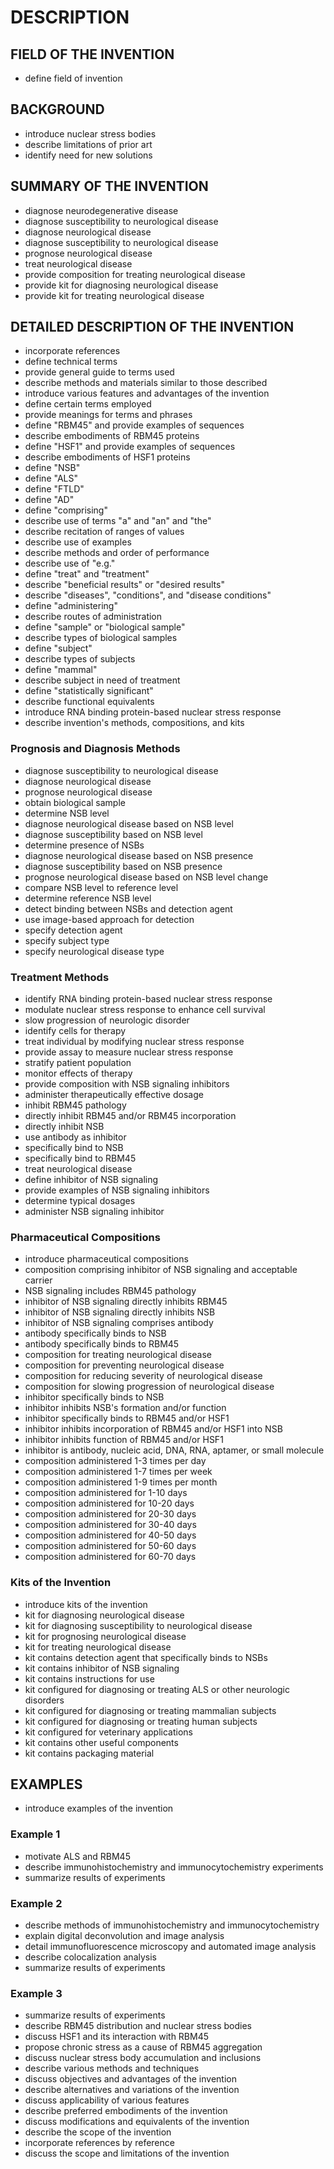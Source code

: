 # DESCRIPTION

## FIELD OF THE INVENTION

- define field of invention

## BACKGROUND

- introduce nuclear stress bodies
- describe limitations of prior art
- identify need for new solutions

## SUMMARY OF THE INVENTION

- diagnose neurodegenerative disease
- diagnose susceptibility to neurological disease
- diagnose neurological disease
- diagnose susceptibility to neurological disease
- prognose neurological disease
- treat neurological disease
- provide composition for treating neurological disease
- provide kit for diagnosing neurological disease
- provide kit for treating neurological disease

## DETAILED DESCRIPTION OF THE INVENTION

- incorporate references
- define technical terms
- provide general guide to terms used
- describe methods and materials similar to those described
- introduce various features and advantages of the invention
- define certain terms employed
- provide meanings for terms and phrases
- define "RBM45" and provide examples of sequences
- describe embodiments of RBM45 proteins
- define "HSF1" and provide examples of sequences
- describe embodiments of HSF1 proteins
- define "NSB"
- define "ALS"
- define "FTLD"
- define "AD"
- define "comprising"
- describe use of terms "a" and "an" and "the"
- describe recitation of ranges of values
- describe use of examples
- describe methods and order of performance
- describe use of "e.g."
- define "treat" and "treatment"
- describe "beneficial results" or "desired results"
- describe "diseases", "conditions", and "disease conditions"
- define "administering"
- describe routes of administration
- define "sample" or "biological sample"
- describe types of biological samples
- define "subject"
- describe types of subjects
- define "mammal"
- describe subject in need of treatment
- define "statistically significant"
- describe functional equivalents
- introduce RNA binding protein-based nuclear stress response
- describe invention's methods, compositions, and kits

### Prognosis and Diagnosis Methods

- diagnose susceptibility to neurological disease
- diagnose neurological disease
- prognose neurological disease
- obtain biological sample
- determine NSB level
- diagnose neurological disease based on NSB level
- diagnose susceptibility based on NSB level
- determine presence of NSBs
- diagnose neurological disease based on NSB presence
- diagnose susceptibility based on NSB presence
- prognose neurological disease based on NSB level change
- compare NSB level to reference level
- determine reference NSB level
- detect binding between NSBs and detection agent
- use image-based approach for detection
- specify detection agent
- specify subject type
- specify neurological disease type

### Treatment Methods

- identify RNA binding protein-based nuclear stress response
- modulate nuclear stress response to enhance cell survival
- slow progression of neurologic disorder
- identify cells for therapy
- treat individual by modifying nuclear stress response
- provide assay to measure nuclear stress response
- stratify patient population
- monitor effects of therapy
- provide composition with NSB signaling inhibitors
- administer therapeutically effective dosage
- inhibit RBM45 pathology
- directly inhibit RBM45 and/or RBM45 incorporation
- directly inhibit NSB
- use antibody as inhibitor
- specifically bind to NSB
- specifically bind to RBM45
- treat neurological disease
- define inhibitor of NSB signaling
- provide examples of NSB signaling inhibitors
- determine typical dosages
- administer NSB signaling inhibitor

### Pharmaceutical Compositions

- introduce pharmaceutical compositions
- composition comprising inhibitor of NSB signaling and acceptable carrier
- NSB signaling includes RBM45 pathology
- inhibitor of NSB signaling directly inhibits RBM45
- inhibitor of NSB signaling directly inhibits NSB
- inhibitor of NSB signaling comprises antibody
- antibody specifically binds to NSB
- antibody specifically binds to RBM45
- composition for treating neurological disease
- composition for preventing neurological disease
- composition for reducing severity of neurological disease
- composition for slowing progression of neurological disease
- inhibitor specifically binds to NSB
- inhibitor inhibits NSB's formation and/or function
- inhibitor specifically binds to RBM45 and/or HSF1
- inhibitor inhibits incorporation of RBM45 and/or HSF1 into NSB
- inhibitor inhibits function of RBM45 and/or HSF1
- inhibitor is antibody, nucleic acid, DNA, RNA, aptamer, or small molecule
- composition administered 1-3 times per day
- composition administered 1-7 times per week
- composition administered 1-9 times per month
- composition administered for 1-10 days
- composition administered for 10-20 days
- composition administered for 20-30 days
- composition administered for 30-40 days
- composition administered for 40-50 days
- composition administered for 50-60 days
- composition administered for 60-70 days

### Kits of the Invention

- introduce kits of the invention
- kit for diagnosing neurological disease
- kit for diagnosing susceptibility to neurological disease
- kit for prognosing neurological disease
- kit for treating neurological disease
- kit contains detection agent that specifically binds to NSBs
- kit contains inhibitor of NSB signaling
- kit contains instructions for use
- kit configured for diagnosing or treating ALS or other neurologic disorders
- kit configured for diagnosing or treating mammalian subjects
- kit configured for diagnosing or treating human subjects
- kit configured for veterinary applications
- kit contains other useful components
- kit contains packaging material

## EXAMPLES

- introduce examples of the invention

### Example 1

- motivate ALS and RBM45
- describe immunohistochemistry and immunocytochemistry experiments
- summarize results of experiments

### Example 2

- describe methods of immunohistochemistry and immunocytochemistry
- explain digital deconvolution and image analysis
- detail immunofluorescence microscopy and automated image analysis
- describe colocalization analysis
- summarize results of experiments

### Example 3

- summarize results of experiments
- describe RBM45 distribution and nuclear stress bodies
- discuss HSF1 and its interaction with RBM45
- propose chronic stress as a cause of RBM45 aggregation
- discuss nuclear stress body accumulation and inclusions
- describe various methods and techniques
- discuss objectives and advantages of the invention
- describe alternatives and variations of the invention
- discuss applicability of various features
- describe preferred embodiments of the invention
- discuss modifications and equivalents of the invention
- describe the scope of the invention
- incorporate references by reference
- discuss the scope and limitations of the invention

